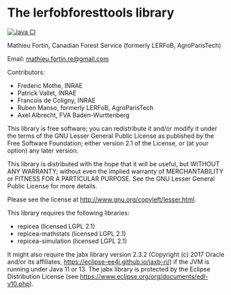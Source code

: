 The lerfobforesttools library
==================

<!-- badges: start -->
[![Java CI](https://github.com/CWFC-CCFB/lerfobforesttools/actions/workflows/gradle.yml/badge.svg)](https://github.com/CWFC-CCFB/lerfobforesttools/actions/workflows/gradle.yml)
<!-- badges: end -->

Mathieu Fortin, Canadian Forest Service (formerly LERFoB, AgroParisTech)

Email: mathieu.fortin.re@gmail.com

Contributors:
- Frederic Mothe, INRAE
- Patrick Vallet, INRAE
- Francois de Coligny, INRAE
- Ruben Manso, formerly LERFoB, AgroParisTech
- Axel Albrecht, FVA Baden-Wurttenberg 

This library is free software; you can redistribute it and/or
modify it under the terms of the GNU Lesser General Public
License as published by the Free Software Foundation; either
version 2.1 of the License, or (at your option) any later version.

This library is distributed with the hope that it will be useful,
but WITHOUT ANY WARRANTY; without even the implied
warranty of MERCHANTABILITY or FITNESS FOR A
PARTICULAR PURPOSE. See the GNU Lesser General Public
License for more details.

Please see the license at http://www.gnu.org/copyleft/lesser.html.

This library requires the following libraries:
- repicea (licensed LGPL 2.1)
- repicea-mathstats (licensed LGPL 2.1)
- repicea-simulation (licensed LGPL 2.1)

It might also require the jabx library version 2.3.2 (Copyright (c) 2017 Oracle and/or its affiliates, 
https://eclipse-ee4j.github.io/jaxb-ri/) if the JVM is running under Java 11 or 13. 
The jabx library is protected by the Eclipse Distribution License 
(see https://www.eclipse.org/org/documents/edl-v10.php).

